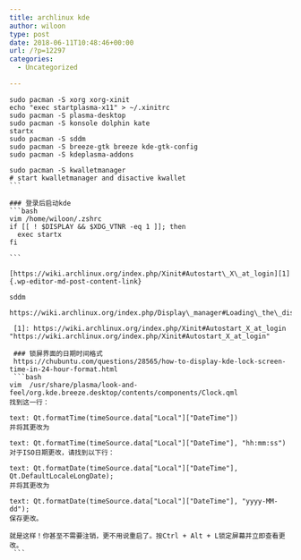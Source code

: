 ```yaml
---
title: archlinux kde
author: wiloon
type: post
date: 2018-06-11T10:48:46+00:00
url: /?p=12297
categories:
  - Uncategorized

---
```

<pre><code class="language-shell line-numbers">sudo pacman -S xorg xorg-xinit
echo "exec startplasma-x11" &gt; ~/.xinitrc
sudo pacman -S plasma-desktop
sudo pacman -S konsole dolphin kate
startx
sudo pacman -S sddm
sudo pacman -S breeze-gtk breeze kde-gtk-config
sudo pacman -S kdeplasma-addons

sudo pacman -S kwalletmanager
# start kwalletmanager and disactive kwallet
```

### 登录后启动kde
```bash
vim /home/wiloon/.zshrc
if [[ ! $DISPLAY && $XDG_VTNR -eq 1 ]]; then
  exec startx
fi

```

[https://wiki.archlinux.org/index.php/Xinit#Autostart\_X\_at_login][1]{.wp-editor-md-post-content-link}

sddm
  
https://wiki.archlinux.org/index.php/Display\_manager#Loading\_the\_display\_manager

 [1]: https://wiki.archlinux.org/index.php/Xinit#Autostart_X_at_login "https://wiki.archlinux.org/index.php/Xinit#Autostart_X_at_login"

 ### 锁屏界面的日期时间格式
 https://chubuntu.com/questions/28565/how-to-display-kde-lock-screen-time-in-24-hour-format.html
 ```bash
vim  /usr/share/plasma/look-and-feel/org.kde.breeze.desktop/contents/components/Clock.qml
找到这一行：

text: Qt.formatTime(timeSource.data["Local"]["DateTime"])
并将其更改为

text: Qt.formatTime(timeSource.data["Local"]["DateTime"], "hh:mm:ss")
对于ISO日期更改，请找到以下行：

text: Qt.formatDate(timeSource.data["Local"]["DateTime"], Qt.DefaultLocaleLongDate);
并将其更改为

text: Qt.formatDate(timeSource.data["Local"]["DateTime"], "yyyy-MM-dd");
保存更改。

就是这样！你甚至不需要注销，更不用说重启了。按Ctrl + Alt + L锁定屏幕并立即查看更改。
 ```